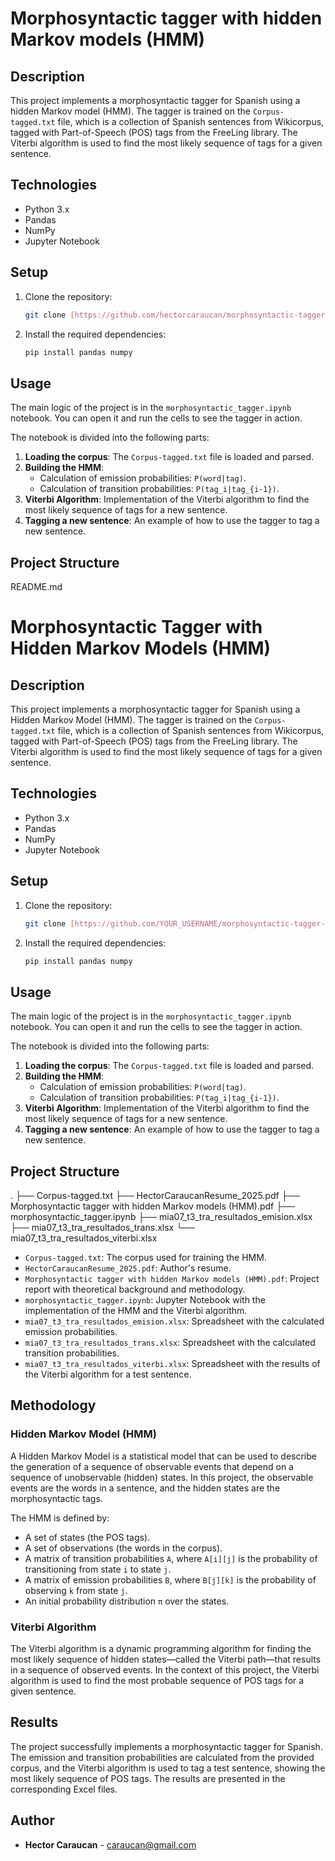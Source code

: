 # Morphosyntactic tagger with hidden Markov models (HMM)

## Description

This project implements a morphosyntactic tagger for Spanish using a hidden Markov model (HMM). The tagger is trained on the `Corpus-tagged.txt` file, which is a collection of Spanish sentences from Wikicorpus, tagged with Part-of-Speech (POS) tags from the FreeLing library. The Viterbi algorithm is used to find the most likely sequence of tags for a given sentence.
## Technologies

* Python 3.x
* Pandas
* NumPy
* Jupyter Notebook

## Setup

1.  Clone the repository:
    ```bash
    git clone [https://github.com/hectorcaraucan/morphosyntactic-tagger-hmm.git](https://github.com/hectorcaraucan/morphosyntactic-tagger-hmm.git)
    ```
2.  Install the required dependencies:
    ```bash
    pip install pandas numpy
    ```

## Usage

The main logic of the project is in the `morphosyntactic_tagger.ipynb` notebook. You can open it and run the cells to see the tagger in action.

The notebook is divided into the following parts:

1.  **Loading the corpus**: The `Corpus-tagged.txt` file is loaded and parsed. 
2.  **Building the HMM**:
    * Calculation of emission probabilities:  `P(word|tag)`.
    * Calculation of transition probabilities: `P(tag_i|tag_{i-1})`.
3.  **Viterbi Algorithm**: Implementation of the Viterbi algorithm to find the most likely sequence of tags for a new sentence.
4.  **Tagging a new sentence**: An example of how to use the tagger to tag a new sentence.

## Project Structure
README.md

# Morphosyntactic Tagger with Hidden Markov Models (HMM)

## Description

This project implements a morphosyntactic tagger for Spanish using a Hidden Markov Model (HMM). The tagger is trained on the `Corpus-tagged.txt` file, which is a collection of Spanish sentences from Wikicorpus, tagged with Part-of-Speech (POS) tags from the FreeLing library. The Viterbi algorithm is used to find the most likely sequence of tags for a given sentence.

## Technologies

* Python 3.x
* Pandas
* NumPy
* Jupyter Notebook

## Setup

1.  Clone the repository:
    ```bash
    git clone [https://github.com/YOUR_USERNAME/morphosyntactic-tagger-hmm.git](https://github.com/hectorcaraucan/morphosyntactic-tagger-hmm.git)
    ```
2.  Install the required dependencies:
    ```bash
    pip install pandas numpy
    ```

## Usage

The main logic of the project is in the `morphosyntactic_tagger.ipynb` notebook. You can open it and run the cells to see the tagger in action.

The notebook is divided into the following parts:

1.  **Loading the corpus**: The `Corpus-tagged.txt` file is loaded and parsed. 
2.  **Building the HMM**:
    * Calculation of emission probabilities:  `P(word|tag)`.
    * Calculation of transition probabilities: `P(tag_i|tag_{i-1})`.
3.  **Viterbi Algorithm**: Implementation of the Viterbi algorithm to find the most likely sequence of tags for a new sentence.
4.  **Tagging a new sentence**: An example of how to use the tagger to tag a new sentence.

## Project Structure

.
├── Corpus-tagged.txt
├── HectorCaraucanResume_2025.pdf
├── Morphosyntactic tagger with hidden Markov models (HMM).pdf
├── morphosyntactic_tagger.ipynb
├── mia07_t3_tra_resultados_emision.xlsx
├── mia07_t3_tra_resultados_trans.xlsx
└── mia07_t3_tra_resultados_viterbi.xlsx


* `Corpus-tagged.txt`: The corpus used for training the HMM. 
* `HectorCaraucanResume_2025.pdf`:  Author's resume. 
* `Morphosyntactic tagger with hidden Markov models (HMM).pdf`: Project report with theoretical background and methodology. 
* `morphosyntactic_tagger.ipynb`: Jupyter Notebook with the implementation of the HMM and the Viterbi algorithm.
* `mia07_t3_tra_resultados_emision.xlsx`: Spreadsheet with the calculated emission probabilities.
* `mia07_t3_tra_resultados_trans.xlsx`: Spreadsheet with the calculated transition probabilities.
* `mia07_t3_tra_resultados_viterbi.xlsx`: Spreadsheet with the results of the Viterbi algorithm for a test sentence.

## Methodology

### Hidden Markov Model (HMM)

A Hidden Markov Model is a statistical model that can be used to describe the generation of a sequence of observable events that depend on a sequence of unobservable (hidden) states. In this project, the observable events are the words in a sentence, and the hidden states are the morphosyntactic tags.

The HMM is defined by:
* A set of states (the POS tags).
* A set of observations (the words in the corpus).
* A matrix of transition probabilities `A`, where `A[i][j]` is the probability of transitioning from state `i` to state `j`.
* A matrix of emission probabilities `B`, where `B[j][k]` is the probability of observing `k` from state `j`.
* An initial probability distribution `π` over the states.

### Viterbi Algorithm

The Viterbi algorithm is a dynamic programming algorithm for finding the most likely sequence of hidden states—called the Viterbi path—that results in a sequence of observed events. In the context of this project, the Viterbi algorithm is used to find the most probable sequence of POS tags for a given sentence.

## Results

The project successfully implements a morphosyntactic tagger for Spanish. The emission and transition probabilities are calculated from the provided corpus, and the Viterbi algorithm is used to tag a test sentence, showing the most likely sequence of POS tags. The results are presented in the corresponding Excel files.

## Author

* **Hector Caraucan** - [caraucan@gmail.com](mailto:caraucan@gmail.com)
